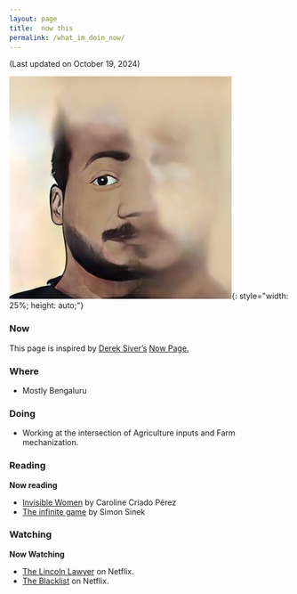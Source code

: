 ```yaml
---
layout: page
title:  now this
permalink: /what_im_doin_now/
---
```

(Last updated on October 19, 2024)

![itsme](dinesh.jpg){: style="width: 25%; height: auto;"}<br>

### Now

This page is inspired by [Derek Siver’s](https://sive.rs/) [Now Page.](https://nownownow.com/p/0Bxi) 

### Where

- Mostly Bengaluru

### Doing

- Working at the intersection of Agriculture inputs and Farm mechanization.

### Reading

**Now reading**

- [Invisible Women](https://www.goodreads.com/book/show/41104077-invisible-women) by Caroline Criado Pérez
- [The infinite game](https://simonsinek.com/books/the-infinite-game/) by Simon Sinek

### Watching

**Now Watching**

- [The Lincoln Lawyer](https://en.wikipedia.org/wiki/The_Lincoln_Lawyer_(TV_series)) on Netflix.
- [The Blacklist](https://en.wikipedia.org/wiki/The_Blacklist) on Netflix.
